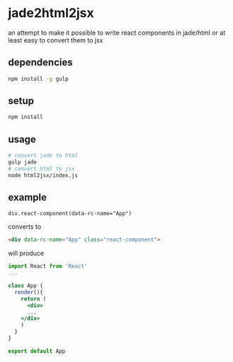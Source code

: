 # jade2html2jsx
an attempt to make it possible to write react components in jade/html or at least easy to convert them to jsx

## dependencies
```sh
npm install -g gulp
```

## setup
```sh
npm install
```

## usage
```sh
# convert jade to html
gulp jade
# convert html to jsx
node html2jsx/index.js
```

## example
```jade
div.react-component(data-rc-name="App")
```
converts to
```html
<div data-rc-name="App" class="react-component">
```
will produce
```jsx
import React from 'React'
...

class App {
  render(){
    return (
      <div>
      ...
    </div>
    )
  }
}

export default App
```

